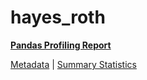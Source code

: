 # hayes_roth

[**Pandas Profiling Report**](https://epistasislab.github.io/penn-ml-benchmarks/profile/hayes_roth.html)

[Metadata](metadata.yaml) | [Summary Statistics](summary_stats.tsv)

